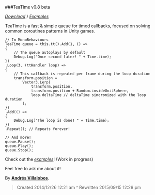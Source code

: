 ###TeaTime v0.8 beta

_[Download](http://github.com/alvivar/TeaTime/raw/master/TeaTime.zip)_ /
_[Examples](http://github.com/alvivar/TeaTime/tree/master/Examples)_


TeaTime is a fast & simple queue for timed callbacks, focused on solving
common coroutines patterns in Unity games.


	// In MonoBehaviours
	TeaTime queue = this.tt().Add(1, () =>
	{
		// The queue autoplays by default
		Debug.Log("Once second later! " + Time.time);
	})
	.Loop(3, (ttHandler loop) =>
	{
		// This callback is repeated per frame during the loop duration
		transform.position =
			Vector3.Lerp(
				transform.position,
				transform.position + Random.insideUnitSphere,
				loop.deltaTime // deltaTime sincronized with the loop duration
			);
	})
	.Add(() =>
	{
		Debug.Log("The loop is done! " + Time.time);
	})
	.Repeat(); // Repeats forever!

	// And more!
	queue.Pause();
	queue.Play();
	queue.Stop();


Check out the
_[examples](http://github.com/alvivar/TeaTime/tree/master/Examples)_! (Work in
progress)

Feel free to ask me about it!

By **[Andrés Villalobos](http://twitter.com/matnesis)**.


> Created 2014/12/26 12:21 am ^ Rewritten 2015/09/15 12:28 pm
